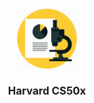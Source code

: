 <p align="center">
  <a href="https://github.com/marcoshsq/CS50x">
    <img src="https://github.com/marcoshsq/CS50x/blob/main/icon.png" alt="Developer Roadmap" width="120" height="120">
  </a>
</p>
  <h2 align="center">Harvard CS50x</h2>
</div>

